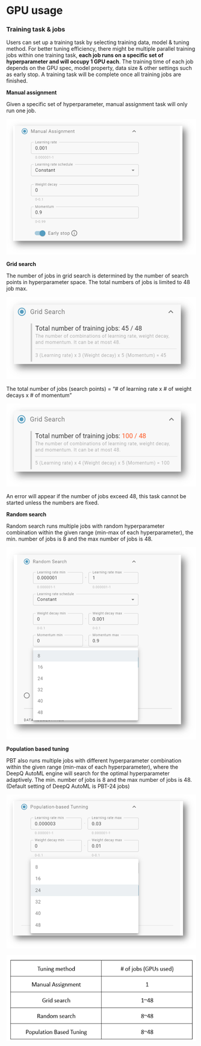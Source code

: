 # GPU usage

### **Training task & jobs**

&#x20;  Users can set up a training task by selecting training data, model & tuning method. For better tuning efficiency, there might be multiple parallel training jobs within one training task, **each job runs on a specific set of hyperparameter and will occupy 1 GPU each**. The training time of each job depends on the GPU spec, model property, data size & other settings such as early stop. A training task will be complete once all training jobs are finished.

&#x20;**Manual assignment**

&#x20; Given a specific set of hyperparameter, manual assignment task will only run one job.

![](<../.gitbook/assets/image (159).png>)


&#x20;**Grid search**

The number of jobs in grid search is determined by the number of search points in hyperparameter space. The total numbers of jobs is limited to 48 job max.

![](<../.gitbook/assets/image (160).png>)

The total number of jobs (search points) = “# of learning rate x # of weight decays x # of momentum”

![](<../.gitbook/assets/image (161).png>)

An error will appear if the number of jobs exceed 48, this task cannot be started unless the numbers are fixed.



**Random search**

Random search runs multiple jobs with random hyperparameter combination within the given range (min-max of each hyperparameter), the min. number of jobs is 8 and the max number of jobs is 48.

![](<../.gitbook/assets/image (162).png>)


**Population based tuning**

PBT also runs multiple jobs with different hyperparameter combination within the given range (min-max of each hyperparameter), where the DeepQ AutoML engine will search for the optimal hyperparameter adaptively. The min. number of jobs is 8 and the max number of jobs is 48. (Default setting of DeepQ AutoML is PBT-24 jobs)

![](<../.gitbook/assets/image (163).png>)

![Tuning methods and jobs/GPUs](<../.gitbook/assets/image (164).png>)
